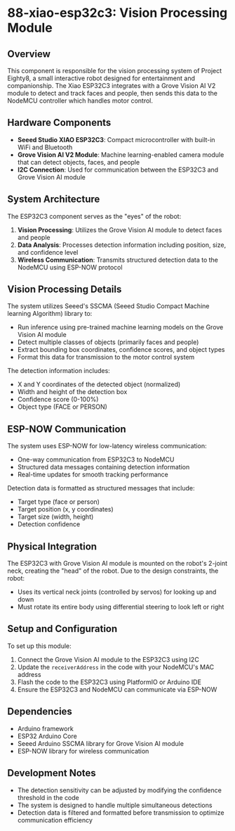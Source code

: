 # 88-xiao-esp32c3: Vision Processing Module

## Overview
This component is responsible for the vision processing system of Project Eighty8, a small interactive robot designed for entertainment and companionship. The Xiao ESP32C3 integrates with a Grove Vision AI V2 module to detect and track faces and people, then sends this data to the NodeMCU controller which handles motor control.

## Hardware Components
- **Seeed Studio XIAO ESP32C3**: Compact microcontroller with built-in WiFi and Bluetooth
- **Grove Vision AI V2 Module**: Machine learning-enabled camera module that can detect objects, faces, and people
- **I2C Connection**: Used for communication between the ESP32C3 and Grove Vision AI module

## System Architecture
The ESP32C3 component serves as the "eyes" of the robot:
1. **Vision Processing**: Utilizes the Grove Vision AI module to detect faces and people
2. **Data Analysis**: Processes detection information including position, size, and confidence level
3. **Wireless Communication**: Transmits structured detection data to the NodeMCU using ESP-NOW protocol

## Vision Processing Details
The system utilizes Seeed's SSCMA (Seeed Studio Compact Machine learning Algorithm) library to:
- Run inference using pre-trained machine learning models on the Grove Vision AI module
- Detect multiple classes of objects (primarily faces and people)
- Extract bounding box coordinates, confidence scores, and object types
- Format this data for transmission to the motor control system

The detection information includes:
- X and Y coordinates of the detected object (normalized)
- Width and height of the detection box
- Confidence score (0-100%)
- Object type (FACE or PERSON)

## ESP-NOW Communication
The system uses ESP-NOW for low-latency wireless communication:
- One-way communication from ESP32C3 to NodeMCU
- Structured data messages containing detection information
- Real-time updates for smooth tracking performance

Detection data is formatted as structured messages that include:
- Target type (face or person)
- Target position (x, y coordinates)
- Target size (width, height)
- Detection confidence

## Physical Integration
The ESP32C3 with Grove Vision AI module is mounted on the robot's 2-joint neck, creating the "head" of the robot. Due to the design constraints, the robot:
- Uses its vertical neck joints (controlled by servos) for looking up and down
- Must rotate its entire body using differential steering to look left or right

## Setup and Configuration
To set up this module:
1. Connect the Grove Vision AI module to the ESP32C3 using I2C
2. Update the `receiverAddress` in the code with your NodeMCU's MAC address
3. Flash the code to the ESP32C3 using PlatformIO or Arduino IDE
4. Ensure the ESP32C3 and NodeMCU can communicate via ESP-NOW

## Dependencies
- Arduino framework
- ESP32 Arduino Core
- Seeed Arduino SSCMA library for Grove Vision AI module
- ESP-NOW library for wireless communication

## Development Notes
- The detection sensitivity can be adjusted by modifying the confidence threshold in the code
- The system is designed to handle multiple simultaneous detections
- Detection data is filtered and formatted before transmission to optimize communication efficiency

